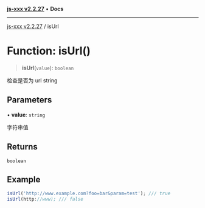 [**js-xxx v2.2.27**](../README.md) • **Docs**

***

[js-xxx v2.2.27](../README.md) / isUrl

# Function: isUrl()

> **isUrl**(`value`): `boolean`

检查是否为 url string

## Parameters

• **value**: `string`

字符串值

## Returns

`boolean`

## Example

```ts
isUrl('http://www.example.com?foo=bar&param=test'); /// true
isUrl(http://www); /// false
```
